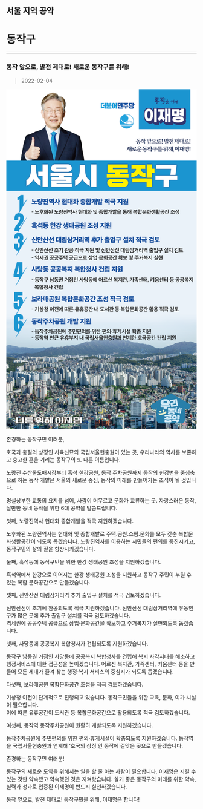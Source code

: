 
## 서울 지역 공약

# 동작구

---

### 동작 앞으로, 발전 제대로! 새로운 동작구를 위해! 
> 2022-02-04

![동작 지역공약](./005_001_012.png)

존경하는 동작구민 여러분,

호국과 충절의 상징인 사육신묘와 국립서울현충원이 있는 곳, 우리나라의 역사를 보존하고 숭고한 혼을 기리는 동작구의 또 다른 이름입니다.

노량진 수산물도매시장부터 흑석 한강공원, 동작 주차공원까지 동작의 한강변을 중심축으로 하는 동작 개발은 서울의 새로운 중심, 동작의 미래를 만들어가는 초석이 될 것입니다.

명실상부한 교통의 요지를 넘어, 사람이 머무르고 문화가 교류하는 곳. 
자랑스러운 동작, 살만한 동네 동작을 위한 6대 공약을 말씀드립니다.

첫째, 노량진역사 현대화 종합개발을 적극 지원하겠습니다.

노후화된 노량진역사는 현대화 및 종합개발로 주택․공원․쇼핑․문화를 모두 갖춘 복합문화생활공간이 되도록 돕겠습니다.
노량진역사를 이용하는 시민들의 편의를 증진시키고, 동작구민의 삶의 질을 향상시키겠습니다.

둘째, 흑석동에 동작구민을 위한 한강 생태공원 조성을 지원하겠습니다. 

흑석역에서 한강으로 이어지는 한강 생태공원 조성을 지원하고 동작구 주민이 누릴 수 있는 복합 문화공간으로 만들겠습니다. 

셋째, 신안산선 대림삼거리역 추가 출입구 설치를 적극 검토하겠습니다.

신안산선이 조기에 완공되도록 적극 지원하겠습니다. 
신안산선 대림삼거리역에 유동인구가 많은 곳에 추가 출입구 설치를 적극 검토하겠습니다.  
역세권에 공공주택 공급으로 상업·문화공간을 확보하고 주거복지가 실현되도록 돕겠습니다. 

넷째, 사당동에 공공복지 복합청사가 건립되도록 지원하겠습니다.

동작구 남동권 거점인 사당동에 공공복지 복합청사를 건립해 복지 사각지대를 해소하고 행정서비스에 대한 접근성을 높이겠습니다. 
어르신 복지관, 가족센터, 키움센터 등을 만들어 모든 세대가 즐겨 찾는 행정·복지 서비스의 중심지가 되도록 돕겠습니다. 

다섯째, 보라매공원 복합문화공간 조성을 적극 검토하겠습니다.

기상청 이전이 단계적으로 진행되고 있습니다. 
동작구민들을 위한 교육, 문화, 여가 시설이 필요합니다.  
이에 따른 유휴공간이 도서관 등 복합문화공간으로 활용되도록 적극 검토하겠습니다. 

여섯째, 동작역 동작주차공원이 원활히 개발되도록 지원하겠습니다.

동작주차공원에 주민편의를 위한 편의·휴게시설이 확충되도록 지원하겠습니다. 
동작역을 국립서울현충원과 연계해 ‘호국의 상징’인 동작에 걸맞은 곳으로 만들겠습니다.

존경하는 동작구민 여러분!

동작구의 새로운 도약을 위해서는 일을 할 줄 아는 사람이 필요합니다.
이재명은 지킬 수 있는 것만 약속했고 약속했던 것은 지켜왔습니다.
살기 좋은 동작구의 미래를 위한 약속, 실력과 성과로 입증된 이재명이 반드시 실천하겠습니다.

동작 앞으로, 발전 제대로!
동작구민을 위해, 이재명은 합니다!
